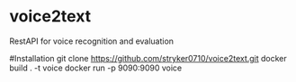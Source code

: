 # voice2text
RestAPI for voice recognition and evaluation

#Installation
git clone https://github.com/stryker0710/voice2text.git
docker build . -t voice
docker run -p 9090:9090 voice